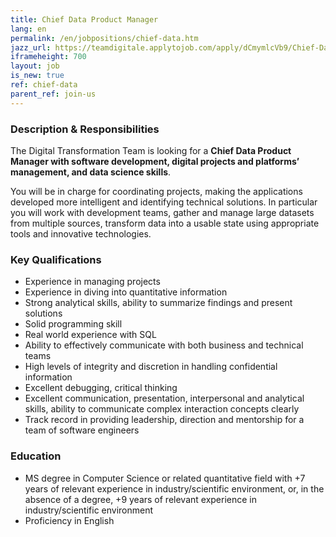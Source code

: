 ```yaml
---
title: Chief Data Product Manager
lang: en
permalink: /en/jobpositions/chief-data.htm
jazz_url: https://teamdigitale.applytojob.com/apply/dCmymlcVb9/Chief-Data-Product-Manager
iframeheight: 700
layout: job
is_new: true
ref: chief-data
parent_ref: join-us
---
```


### Description & Responsibilities
The Digital Transformation Team is looking for a **Chief Data Product Manager with software development, digital projects and platforms’ management, and data science skills**. 

You will be in charge for coordinating projects, making the applications developed more intelligent and identifying technical solutions. In particular you will work with development teams, gather and manage large datasets from multiple sources, transform data into a usable state using appropriate tools and innovative technologies.


### Key Qualifications
- Experience in managing projects
- Experience in diving into quantitative information
- Strong analytical skills, ability to summarize findings and present solutions
- Solid programming skill
- Real world experience with SQL
- Ability to effectively communicate with both business and technical teams
- High levels of integrity and discretion in handling confidential information
- Excellent debugging, critical thinking
- Excellent communication, presentation, interpersonal and analytical skills, ability to communicate complex interaction concepts clearly 
- Track record in providing leadership, direction and mentorship for a team of software engineers




### Education
- MS degree in Computer Science or related quantitative field with +7 years of relevant experience in industry/scientific environment, or, in the absence of a degree, +9 years of relevant experience in industry/scientific environment
- Proficiency in English

